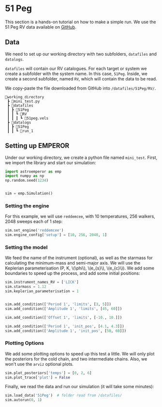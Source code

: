 # 51 Peg

This section is a hands-on tutorial on how to make a simple run.
We use the 51 Peg RV data available on [GitHub](https://github.com/ReddTea/astroemperor/tree/main/tests/datafiles/51Peg/RV).

## Data
We need to set up our working directory with two subfolders, `datafiles` and `datalogs`. 

`datafiles` will contain our RV catalogues. For each target or system we create a subfolder with the system name. In this case, `51Peg`. Inside, we create a second subfolder, named `RV`, which will contain the data to be read.

We copy-paste the file downloaded from GitHub into `/datafiles/51Peg/RV/`.


```
📂working_directory
 ┣ 📜mini_test.py
 ┣ 📂datafiles
 ┃ ┣ 📂51Peg
 ┃ ┃ ┗ 📂RV
 ┃ ┃ ┃ ┗ 📜51peg.vels
 ┣ 📂datalogs
 ┃ ┣ 📂51Peg
 ┃ ┃ ┗ 📂run_1
```

## Setting up EMPEROR

Under our working directory, we create a python file named `mini_test`.
First, we import the library and start our simulation:

```python
import astroemperor as emp
import numpy as np
np.random.seed(1234)


sim = emp.Simulation()
```

### Setting the engine

For this example, we will use `reddemcee`, with 10 temperatures, 256 walkers, 2048 sweeps each of 1 step:

```python
sim.set_engine('reddemcee')
sim.engine_config['setup'] = [10, 256, 2048, 1]
```

### Setting the model
We feed the name of the instrument (optional), as well as the starmass for calculating the minimum-mass and semi-major axis. We will use the Keplerian parameterisation (P, K, \\(\phi\\), \\(e_{s}\\), \\(e_{c}\\)). We add some boundaries to speed up the process, and add some initial positions:

```python
sim.instrument_names_RV = ['LICK']
sim.starmass = 1.12
sim.keplerian_parameterisation = 1


sim.add_condition(['Period 1', 'limits', [3, 5]])
sim.add_condition(['Amplitude 1', 'limits', [45, 60]])

sim.add_condition(['Offset 1', 'limits', [-10., 10.]])

sim.add_condition(['Period 1', 'init_pos', [4.1, 4.3]])
sim.add_condition(['Amplitude 1', 'init_pos', [50, 60]])
```

### Plotting Options
We add some plotting options to speed up this test a little. We will only plot the posteriors for the cold chain, and two intermediate chains. Also, we won't use the `arviz` optional plots.

```python
sim.plot_posteriors['temps'] = [0, 2, 6]
sim.plot_trace['plot'] = False

```

Finally, we read the data and run our simulation (it will take some minutes):

```python
sim.load_data('51Peg')  # folder read from /datafiles/
sim.autorun(0, 1)
```


